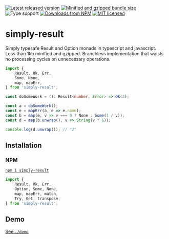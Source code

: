 [![Latest released version](https://img.shields.io/npm/v/simply-result)](https://www.npmjs.com/package/simply-result)
[![Minified and gzipped bundle size](https://img.shields.io/bundlephobia/minzip/simply-result)](https://bundlephobia.com/package/simply-result)
![Type support](https://img.shields.io/npm/types/simply-result)
[![Downloads from NPM](https://img.shields.io/npm/dm/simply-result?label=downloads%20npm)](https://www.npmjs.com/package/simply-result)
[![MIT licensed](https://img.shields.io/npm/l/simply-result)](./LICENSE)

# simply-result

Simply typesafe Result and Option monads in typescript and javascript. Less than 1kb minified and gzipped. Branchless implementation that waists no processing cycles on unnecessary operations.

```ts
import {
    Result, Ok, Err,
    Some, None,
    map, mapErr,
} from 'simply-result';

const doSomeWork = (): Result<number, Error> => Ok(3);

const a = doSomeWork();
const e = mapErr(a, e => e.name);
const b = map(e, v => v === 0 ? None : Some(1 / v));
const d = map(b.unwrap(), v => String(v * 6));

console.log(d.unwrap()); // "2"
```


## Installation

### NPM

[`npm i simply-result`](https://www.npmjs.com/package/simply-result)

```ts
import {
    Result, Ok, Err,
    Option, Some, None,
    map, mapErr, match,
    Try, Get, transpose,
} from 'simply-result';
```

## Demo

[See `./demo`](./demo/)